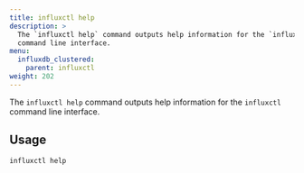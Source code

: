 ```yaml
---
title: influxctl help
description: >
  The `influxctl help` command outputs help information for the `influxctl`
  command line interface.
menu:
  influxdb_clustered:
    parent: influxctl
weight: 202
---
```


The `influxctl help` command outputs help information for the `influxctl`
command line interface.

## Usage

```sh
influxctl help
```